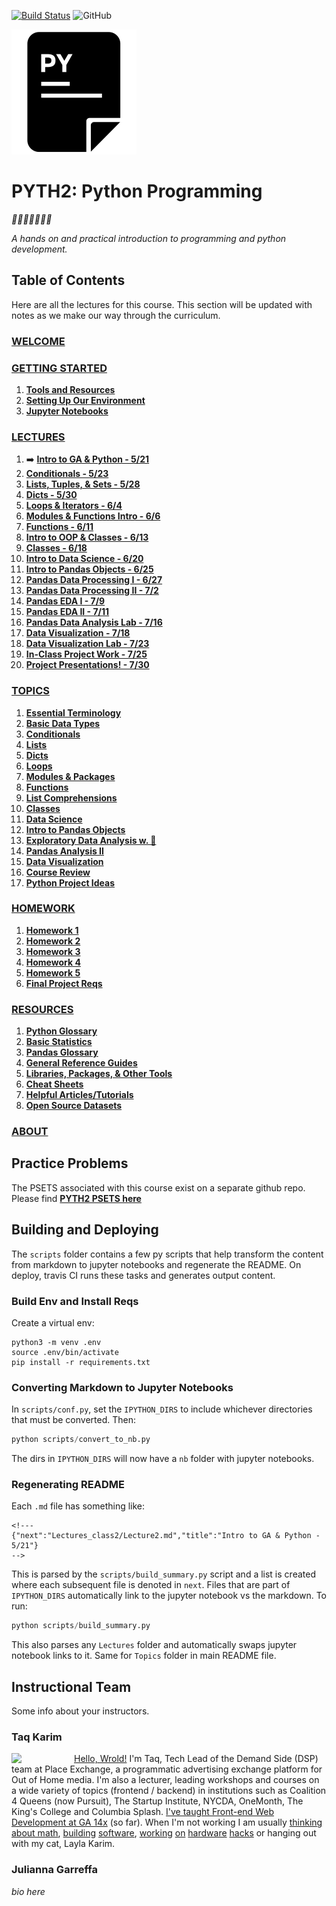 [![Build Status](https://travis-ci.org/mottaquikarim/PYTH2.svg?branch=master)](https://travis-ci.org/mottaquikarim/PYTH2) ![GitHub](https://img.shields.io/github/license/mottaquikarim/PYTH2.svg)

![icon](assets/pycon.png?raw=true)
# PYTH2: Python Programming

*🎉🎈🎂🍾🎊🍻💃*

*A hands on and practical introduction
 to programming and python development.*

## Table of Contents

Here are all the lectures for this course. This section will be updated with notes as we make our way through the curriculum.


### [WELCOME](src/README.md)
### [GETTING STARTED](src/Intro/README.md)
1. **[Tools and Resources](src/Intro/tools.md)**
2. **[Setting Up Our Environment](src/Intro/environment.md)**
3. **[Jupyter Notebooks](src/Intro/running_py_locally.md)**
### [LECTURES](src/Lectures_class2/README.md)
1. ➡️  **[Intro to GA & Python - 5/21](src/Lectures_class2/Lecture1.md)**
2. **[Conditionals - 5/23](src/Lectures_class2/Lecture2.md)**
3. **[Lists, Tuples, & Sets - 5/28](src/Lectures_class2/Lecture3.md)**
4. **[Dicts - 5/30](src/Lectures_class2/Lecture4.md)**
5. **[Loops & Iterators - 6/4](src/Lectures_class2/Lecture5.md)**
6. **[Modules & Functions Intro - 6/6](src/Lectures_class2/Lecture6.md)**
7. **[Functions - 6/11](src/Lectures_class2/Lecture7.md)**
8. **[Intro to OOP & Classes - 6/13](src/Lectures_class2/Lecture8.md)**
9. **[Classes - 6/18](src/Lectures_class2/Lecture9.md)**
10. **[Intro to Data Science - 6/20](src/Lectures_class2/Lecture10.md)**
11. **[Intro to Pandas Objects - 6/25](src/Lectures_class2/Lecture11.md)**
12. **[Pandas Data Processing I - 6/27](src/Lectures_class2/Lecture12.md)**
13. **[Pandas Data Processing II - 7/2](src/Lectures_class2/Lecture13.md)**
14. **[Pandas EDA I - 7/9](src/Lectures_class2/Lecture14.md)**
15. **[Pandas EDA II - 7/11](src/Lectures_class2/Lecture15.md)**
16. **[Pandas Data Analysis Lab - 7/16](src/Lectures_class2/Lecture16.md)**
17. **[Data Visualization - 7/18](src/Lectures_class2/Lecture17.md)**
18. **[Data Visualization Lab - 7/23](src/Lectures_class2/Lecture18.md)**
19. **[In-Class Project Work - 7/25](src/Lectures_class2/Lecture19.md)**
20. **[Project Presentations! - 7/30](src/Lectures_class2/Lecture20.md)**
### [TOPICS](src/Topics/README.md)
1. **[Essential Terminology](src/Topics/nb/essential_terminology.ipynb)**
2. **[Basic Data Types](src/Topics/nb/basic_data_types.ipynb)**
3. **[Conditionals](src/Topics/nb/conditionals.ipynb)**
4. **[Lists](src/Topics/nb/lists.ipynb)**
5. **[Dicts](src/Topics/nb/dicts.ipynb)**
6. **[Loops](src/Topics/nb/loops.ipynb)**
7. **[Modules & Packages](src/Topics/nb/modules.ipynb)**
8. **[Functions](src/Topics/nb/functions.ipynb)**
9. **[List Comprehensions](src/Topics/nb/list_comprehensions.ipynb)**
10. **[Classes](src/Topics/nb/classes.ipynb)**
11. **[Data Science](src/Topics/nb/data_science.ipynb)**
12. **[Intro to Pandas Objects](src/Topics/nb/intro_pandas.ipynb)**
13. **[Exploratory Data Analysis w. 🐼](src/Topics/nb/preprocessing.ipynb)**
14. **[Pandas Analysis II](src/Topics/nb/eda.ipynb)**
15. **[Data Visualization](src/Topics/nb/data_viz.ipynb)**
16. **[Course Review](src/Topics/nb/course_review.ipynb)**
17. **[Python Project Ideas](src/Topics/nb/project_ideas.ipynb)**
### [HOMEWORK](src/Homework/README.md)
1. **[Homework 1](src/Homework/hwk1.md)**
2. **[Homework 2](src/Homework/hwk2.md)**
3. **[Homework 3](src/Homework/hwk3.md)**
4. **[Homework 4](src/Homework/hwk4.md)**
5. **[Homework 5](src/Homework/hwk5.md)**
6. **[Final Project Reqs](src/Homework/final.md)**
### [RESOURCES](src/Resources/README.md)
1. **[Python Glossary](src/Resources/python_glossary.md)**
2. **[Basic Statistics](src/Resources/basic_stats.md)**
3. **[Pandas Glossary](src/Resources/pandas_glossary.md)**
4. **[General Reference Guides](src/Resources/genref.md)**
5. **[Libraries, Packages, & Other Tools](src/Resources/tools_libs.md)**
6. **[Cheat Sheets](src/Resources/cheat_sheets.md)**
7. **[Helpful Articles/Tutorials](src/Resources/articles.md)**
8. **[Open Source Datasets](src/Resources/datasets.md)**
### [ABOUT](src/About/README.md)
## Practice Problems

The PSETS associated with this course exist on a separate github repo. Please find **[PYTH2 PSETS here](https://github.com/mottaquikarim/pydev-psets)**

## Building and Deploying

The `scripts` folder contains a few py scripts that help transform the content from markdown to jupyter notebooks and regenerate the README. On deploy, travis CI runs these tasks and generates output content.

### Build Env and Install Reqs 

Create a virtual env:

```
python3 -m venv .env
source .env/bin/activate
pip install -r requirements.txt
```

### Converting Markdown to Jupyter Notebooks

In `scripts/conf.py`, set the `IPYTHON_DIRS` to include whichever directories that must be converted. Then:

```python
python scripts/convert_to_nb.py
```

The dirs in `IPYTHON_DIRS` will now have a `nb` folder with jupyter notebooks.

### Regenerating README

Each `.md` file has something like:

```
<!---
{"next":"Lectures_class2/Lecture2.md","title":"Intro to GA & Python - 5/21"}
-->
```

This is parsed by the `scripts/build_summary.py` script and a list is created where each subsequent file is denoted in `next`. Files that are part of `IPYTHON_DIRS` automatically link to the jupyter notebook vs the markdown. To run:

```python
python scripts/build_summary.py
```

This also parses any `Lectures` folder and automatically swaps jupyter notebook links to it. Same for `Topics` folder in main README file.

## Instructional Team

Some info about your instructors.

### Taq Karim

<img src="https://github.com/mottaquikarim/JavascriptBootcamp/blob/master/assets/taq.jpg?raw=true" style="width: 100px; height: auto;" width="100" align="left"> 

[Hello, Wrold!](https://medium.com/@the_taqquikarim/console-log-hello-wrold-3e3abeb44396) I'm Taq, Tech Lead of the Demand Side (DSP) team at Place Exchange, a programmatic advertising exchange platform for Out of Home media. I'm also a lecturer, leading workshops and courses on a wide variety of topics (frontend / backend) in institutions such as Coalition 4 Queens (now Pursuit), The Startup Institute, NYCDA, OneMonth, The King's College and Columbia Splash. [I've taught Front-end Web Development at GA 14x](https://medium.com/@the_taqquikarim/10-lessons-learned-from-100-weeks-of-teaching-fewd-12c43db14f6b) (so far). When I'm not working I am usually [thinking about math](https://medium.com/math-musings/why-does-25-25-2-2-1-100-25-an-explanation-6c7e7b283d41), [building](https://medium.com/@the_taqquikarim/a-technique-for-saving-content-from-a-data-text-html-uri-10f045a8876d) [software](https://medium.com/@the_taqquikarim/introducing-bonfire-2c0e437895e2), [working](https://photos.app.goo.gl/w1crzgI7DqCgGR373) [on](https://photos.app.goo.gl/EaFkp5SmyO0opkg32) [hardware](https://photos.app.goo.gl/tvxPl2zbIMl7FEnK2) [hacks](https://www.instagram.com/p/8rARZNND_t/?taken-by=taqqui.karim) or hanging out with my cat, Layla Karim.

### Julianna Garreffa

*bio here*
